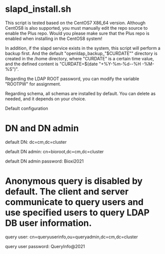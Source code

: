 # slapd_install.sh
This script is tested based on the CentOS7 X86_64 version. Although CentOS8 is also supported, you must manually edit
the repo source to enable the Plus repo. Would you please make sure that the Plus repo is enabled when installing in
the CentOS8 system!

In addition, if the slapd service exists in the system, this script will perform a backup first. And the default
"openldap_backup_"$CURDATE"" directory is created in the /home directory, where "CURDATE" is a certain time value, and
the defined content is "CURDATE=$(date "+%Y-%m-%d--%H -%M-%S")".

Regarding the LDAP ROOT password, you can modify the variable "ROOTPW" for assignment.

Regarding schema, all schemas are installed by default. You can delete as needed, and it depends on your choice.


Default configuration
# DN and DN admin
default DN: dc=cm,dc=cluster

default DN admin: cn=bioroot,dc=cm,dc=cluster

default DN admin password: Bioxi2021

# Anonymous query is disabled by default. The client and server communicate to query users and use specified users to query LDAP DB user information.
query user: cn=queryuserinfo,ou=queryadmin,dc=cm,dc=cluster

query user password: QueryInfo@2021
